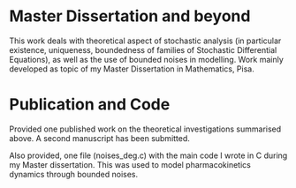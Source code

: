 # Master Dissertation and beyond
This work deals with theoretical aspect of stochastic analysis (in particular existence, uniqueness, boundedness of families of Stochastic Differential Equations), as well as the use of bounded noises in modelling. Work mainly developed as topic of my Master Dissertation in Mathematics, Pisa.

# Publication and Code
Provided one published work on the theoretical investigations summarised above. A second manuscript has been submitted.

Also provided, one file (noises_deg.c) with the main code I wrote in C during my Master dissertation. This was used to model pharmacokinetics dynamics through bounded noises.
